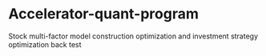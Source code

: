 # Accelerator-quant-program
Stock multi-factor model construction optimization and investment strategy optimization back test
